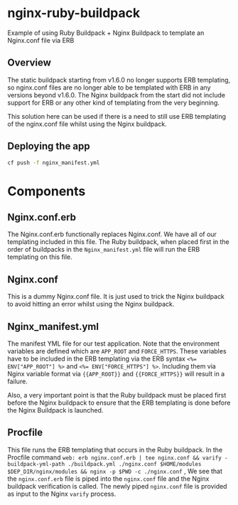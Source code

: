 # nginx-ruby-buildpack
Example of using Ruby Buildpack + Nginx Buildpack to template an Nginx.conf file via ERB

## Overview
The static buildpack starting from v1.6.0 no longer supports ERB templating, so nginx.conf files are no longer able to be templated with ERB in any versions beyond v1.6.0. The Nginx buildpack from the start did not include support for ERB or any other kind of templating from the very beginning. 

This solution here can be used if there is a need to still use ERB templating of the nginx.conf file whilst using the Nginx buildpack. 

## Deploying the app
```bash
cf push -f nginx_manifest.yml
```

# Components 
## Nginx.conf.erb
The Nginx.conf.erb functionally replaces Nginx.conf. We have all of our templating included in this file. The Ruby buildpack, when placed first in the order of buildpacks in the `Nginx_manifest.yml` file will run the ERB templating on this file. 

## Nginx.conf
This is a dummy Nginx.conf file. It is just used to trick the Nginx buildpack to avoid hitting an error whilst using the Nginx buildpack. 

## Nginx_manifest.yml
The manifest YML file for our test application. Note that the environment variables are defined which are `APP_ROOT` and `FORCE_HTTPS`. These variables have to be included in the ERB templating via the ERB syntax `<%= ENV["APP_ROOT"] %>` and `<%= ENV["FORCE_HTTPS"] %>`. Including them via Nginx variable format via `{{APP_ROOT}}` and `{{FORCE_HTTPS}}` will result in a failure. 

Also, a very important point is that the Ruby buildpack must be placed first before the Nginx buildpack to ensure that the ERB templating is done before the Nginx Buildpack is launched. 

## Procfile
This file runs the ERB templating that occurs in the Ruby buildpack. In the Procfile command `web: erb nginx.conf.erb | tee nginx.conf && varify -buildpack-yml-path ./buildpack.yml ./nginx.conf $HOME/modules $DEP_DIR/nginx/modules && nginx -p $PWD -c ./nginx.conf` , We see that the `nginx.conf.erb` file is piped into the `nginx.conf` file and the Nginx buildpack verification is called. The newly piped `nginx.conf` file is provided as input to the Nginx `varify` process. 
